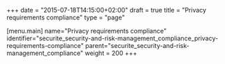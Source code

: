 +++
date = "2015-07-18T14:15:00+02:00"
draft = true
title = "Privacy requirements compliance"
type = "page"

[menu.main]
name="Privacy requirements compliance"
identifier="securite_security-and-risk-management_compliance_privacy-requirements-compliance"
parent="securite_security-and-risk-management_compliance"
weight = 200
+++